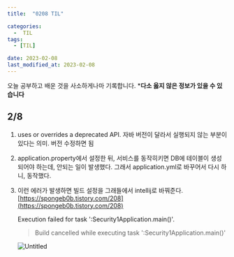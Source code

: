 ```yaml
---
title:  "0208 TIL" 

categories:
  -  TIL
tags:
  - [TIL]

date: 2023-02-08
last_modified_at: 2023-02-08
---
```


오늘 공부하고 배운 것을 사소하게나마 기록합니다. 
***다소 옳지 않은 정보가 있을 수 있습니다**

## 2/8

1. uses or overrides a deprecated API. 자바 버전이 달라서 실행되지 않는 부분이 있다는 의미. 버전 수정하면 됨
2. application.property에서 설정한 뒤, 서비스를 동작히키면 DB에 테이블이 생성되어야 하는데, 안되는 일이 발생했다. 그래서 application.yml로 바꾸어서 다시 하니, 동작했다. 
3. 이런 에러가 발생하면 빌드 설정을 그래들에서 intellij로 바꿔준다. 
[https://spongeb0b.tistory.com/208](https://spongeb0b.tistory.com/208)
    
    Execution failed for task ':Security1Application.main()'.
    
    > Build cancelled while executing task ':Security1Application.main()'
    > 

    ![Untitled](https://github.com/DonghyeonKang/AramByeol/assets/86303312/50ef2f09-297d-46a7-a76c-3bca6e6ff78a)
